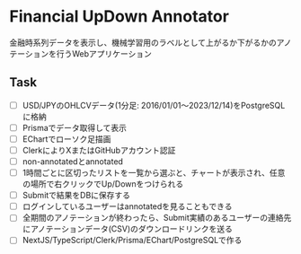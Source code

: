 # Financial UpDown Annotator

金融時系列データを表示し、機械学習用のラベルとして上がるか下がるかのアノテーションを行うWebアプリケーション

## Task

- [ ] USD/JPYのOHLCVデータ(1分足: 2016/01/01～2023/12/14)をPostgreSQLに格納
- [ ] Prismaでデータ取得して表示
- [ ] EChartでローソク足描画
- [ ] ClerkによりXまたはGitHubアカウント認証
- [ ] non-annotatedとannotated
- [ ] 1時間ごとに区切ったリストを一覧から選ぶと、チャートが表示され、任意の場所で右クリックでUp/Downをつけられる
- [ ] Submitで結果をDBに保存する
- [ ] ログインしているユーザーはannotatedを見ることもできる
- [ ] 全期間のアノテーションが終わったら、Submit実績のあるユーザーの連絡先にアノテーションデータ(CSV)のダウンロードリンクを送る
- [ ] NextJS/TypeScript/Clerk/Prisma/EChart/PostgreSQLで作る
